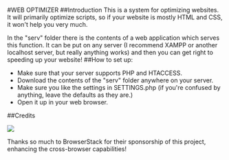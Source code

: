 #WEB OPTIMIZER
##Introduction
This is a system for optimizing websites.  It will primarily optimize scripts, so if your website is mostly HTML and CSS, it won't help you very much.

In the "serv" folder there is the contents of a web application which serves this function.  It can be put on any server (I recommend XAMPP or another localhost server, but really anything works) and then you can get right to speeding up your website!
##How to set up:

- Make sure that your server supports PHP and HTACCESS.
- Download the contents of the "serv" folder anywhere on your server.
- Make sure you like the settings in SETTINGS.php (if you're confused by anything, leave the defaults as they are.)
- Open it up in your web browser.

##Credits

![](/serv/credits/Logo_1.svg)

Thanks so much to BrowserStack for their sponsorship of this project, enhancing the cross-browser capabilities!